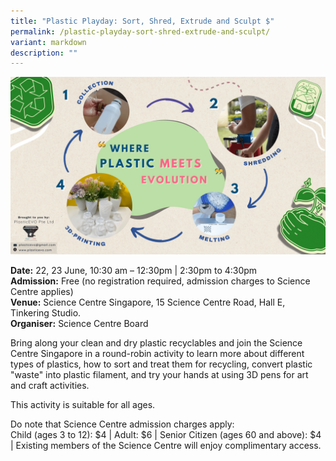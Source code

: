 ```yaml
---
title: "Plastic Playday: Sort, Shred, Extrude and Sculpt $"
permalink: /plastic-playday-sort-shred-extrude-and-sculpt/
variant: markdown
description: ""
---
```

![Plastic Playday](/images/Initiatives/Plastic_Playday___SC.png)

**Date:** 22, 23 June, 10:30 am – 12:30pm | 2:30pm to 4:30pm<br>
**Admission:** Free (no registration required, admission charges to Science Centre applies)<br>
**Venue:** Science Centre Singapore, 15 Science Centre Road, Hall E, Tinkering Studio.<br>
**Organiser:** Science Centre Board

Bring along your clean and dry plastic recyclables and join the Science Centre Singapore in a round-robin activity to learn more about different types of plastics, how to sort and treat them for recycling, convert plastic "waste" into plastic filament, and try your hands at using 3D pens for art and craft activities. &nbsp;

This activity is suitable for all ages. <br>

Do note that Science Centre admission charges apply:<br>
Child (ages 3 to 12): $4 | Adult: $6 | Senior Citizen (ages 60 and above): $4 | Existing members of the Science Centre will enjoy complimentary access.
